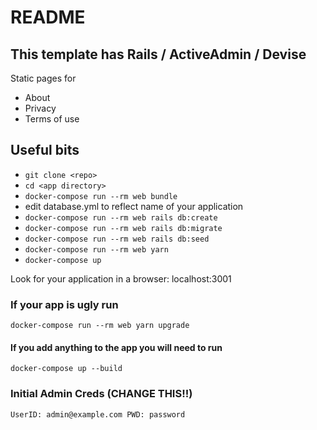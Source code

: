 # README
## This template has Rails / ActiveAdmin / Devise

Static pages for
- About
- Privacy
- Terms of use
## Useful bits
- ```git clone <repo>```
- ```cd <app directory>```
- ```docker-compose run --rm web bundle```
- edit database.yml to reflect name of your application
- ```docker-compose run --rm web rails db:create```
- ```docker-compose run --rm web rails db:migrate```
- ```docker-compose run --rm web rails db:seed```
- ```docker-compose run --rm web yarn```
- ```docker-compose up```

Look for your application in a browser: localhost:3001

### If your app is ugly run
```docker-compose run --rm web yarn upgrade```

#### If you add anything to the app you will need to run
```docker-compose up --build```

### Initial Admin Creds (CHANGE THIS!!)
```UserID: admin@example.com PWD: password```
